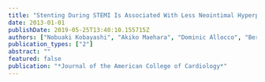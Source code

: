```yaml
---
title: "Stenting During STEMI Is Associated With Less Neointimal Hyperplasia: A Pooled IVUS Analysis From The HORIZONS-AMI And Taxus IV, V, And ATLAS Trials"
date: 2013-01-01
publishDate: 2019-05-25T13:40:10.155715Z
authors: ["Nobuaki Kobayashi", "Akiko Maehara", "Dominic Allocco", "Bernard Witzenbichler", "Stephen G Ellis", "Mark A Turco", "John A Ormiston", "Giulio Guagliumi", "Songtao Jiang", "Tom McAndrew", " others"]
publication_types: ["2"]
abstract: ""
featured: false
publication: "*Journal of the American College of Cardiology*"
---
```


